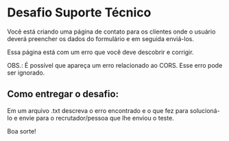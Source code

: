 # Desafio Suporte Técnico 
Você está criando uma página de contato para os clientes onde o usuário deverá preencher os dados do formulário e em seguida enviá-los. 

Essa página está com um erro que você deve descobrir e corrigir.

OBS.: É possível que apareça um erro relacionado ao CORS. Esse erro pode ser ignorado.

## Como entregar o desafio:
Em um arquivo .txt descreva o erro encontrado e o que fez para solucioná-lo e envie para o recrutador/pessoa que lhe enviou o teste.

Boa sorte!
